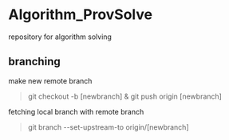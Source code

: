# Algorithm_ProvSolve
repository for algorithm solving

## branching
make new remote branch
 > git checkout -b [newbranch] & git push origin [newbranch]

fetching local branch with remote branch
 > git branch --set-upstream-to origin/[newbranch]
